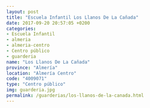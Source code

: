 ```yaml
---
layout: post
title: "Escuela Infantil Los Llanos De La Cañada"
date: 2017-09-20 20:57:05 +0200
categories:
- Escuela Infantil
- almeria
- almeria-centro
- Centro público
- guarderia
name: "Los Llanos De La Cañada"
province: "Almería"
location: "Almería Centro"
code: "4009071"
type: "Centro público"
img: guarderia.jpg
permalink: /guarderias/los-llanos-de-la-canada.html
---
```

